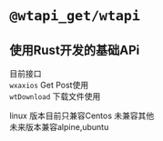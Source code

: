 # `@wtapi_get/wtapi`
## 使用Rust开发的基础APi
目前接口  
    `wxaxios`  Get Post使用  
    `wtDownload` 下载文件使用

linux 版本目前只兼容Centos 未兼容其他  
未来版本兼容alpine,ubuntu
